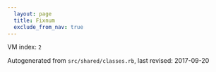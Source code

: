 ```yaml
---
  layout: page
  title: Fixnum
  exclude_from_nav: true
---
```


  VM index: `2`

Autogenerated from `src/shared/classes.rb`, last revised: 2017-09-20